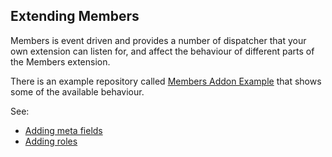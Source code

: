 Extending Members
-----------------

Members is event driven and provides a number of dispatcher that your own
extension can listen for, and affect the behaviour of different parts of the
Members extension. 

There is an example repository called [Members Addon Example](https://github.com/bolt/Members-Addon-Example) 
that shows some of the available behaviour.

See:
  * [Adding meta fields](adding-meta-fields.md)
  * [Adding roles](adding-roles.md)
